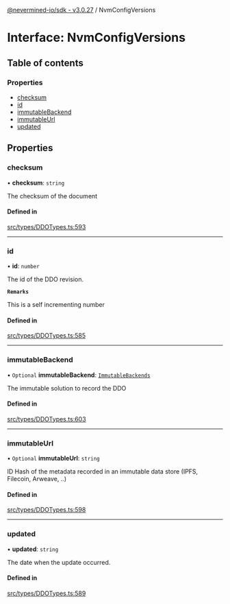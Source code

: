 [@nevermined-io/sdk - v3.0.27](../code-reference.md) / NvmConfigVersions

# Interface: NvmConfigVersions

## Table of contents

### Properties

- [checksum](NvmConfigVersions.md#checksum)
- [id](NvmConfigVersions.md#id)
- [immutableBackend](NvmConfigVersions.md#immutablebackend)
- [immutableUrl](NvmConfigVersions.md#immutableurl)
- [updated](NvmConfigVersions.md#updated)

## Properties

### checksum

• **checksum**: `string`

The checksum of the document

#### Defined in

[src/types/DDOTypes.ts:593](https://github.com/nevermined-io/sdk-js/blob/f599b9c0f902236d2a6752e5156929cf2207e660/src/types/DDOTypes.ts#L593)

---

### id

• **id**: `number`

The id of the DDO revision.

**`Remarks`**

This is a self incrementing number

#### Defined in

[src/types/DDOTypes.ts:585](https://github.com/nevermined-io/sdk-js/blob/f599b9c0f902236d2a6752e5156929cf2207e660/src/types/DDOTypes.ts#L585)

---

### immutableBackend

• `Optional` **immutableBackend**: [`ImmutableBackends`](../enums/ImmutableBackends.md)

The immutable solution to record the DDO

#### Defined in

[src/types/DDOTypes.ts:603](https://github.com/nevermined-io/sdk-js/blob/f599b9c0f902236d2a6752e5156929cf2207e660/src/types/DDOTypes.ts#L603)

---

### immutableUrl

• `Optional` **immutableUrl**: `string`

ID Hash of the metadata recorded in an immutable data store (IPFS, Filecoin, Arweave, ..)

#### Defined in

[src/types/DDOTypes.ts:598](https://github.com/nevermined-io/sdk-js/blob/f599b9c0f902236d2a6752e5156929cf2207e660/src/types/DDOTypes.ts#L598)

---

### updated

• **updated**: `string`

The date when the update occurred.

#### Defined in

[src/types/DDOTypes.ts:589](https://github.com/nevermined-io/sdk-js/blob/f599b9c0f902236d2a6752e5156929cf2207e660/src/types/DDOTypes.ts#L589)
